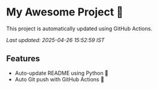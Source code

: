 # My Awesome Project 🚀

This project is automatically updated using GitHub Actions.

_Last updated: 2025-04-26 15:52:59 IST_

## Features
- Auto-update README using Python 🐍
- Auto Git push with GitHub Actions 🤖
